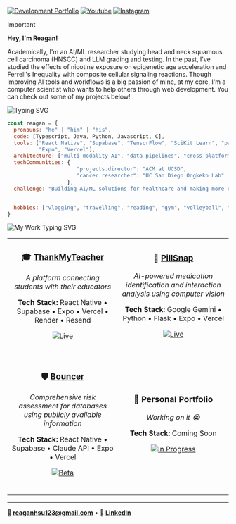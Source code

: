 [![Development Portfolio](https://img.shields.io/badge/Portfolio-blue?style=for-the-badge&logo=github&logoColor=white)](https://github.com/Cheggin?tab=repositories)
[![Youtube](https://img.shields.io/badge/Youtube-red?style=for-the-badge&logo=youtube)](https://www.youtube.com/@ReaganHsu123)
[![Instagram](https://img.shields.io/badge/Instagram-E4405F?style=for-the-badge&logo=instagram&logoColor=white)](https://www.instagram.com/reagan._.hsu/)

> [!IMPORTANT]
> 
> **Hey, I'm Reagan!**
> 
> Academically, I'm an AI/ML researcher studying head and neck squamous cell carcinoma (HNSCC) and LLM grading and testing. In the past, I've studied the effects of nicotine exposure on epigenetic age acceleration and Ferrell's Inequality with composite cellular signaling reactions. Though improving AI tools and workflows is a big passion of mine, at my core, I'm a computer scientist who wants to help others through web development. You can check out some of my projects below! 

<img src="https://readme-typing-svg.herokuapp.com/?font=Fira+Code&size=30&duration=4000&pause=2000&color=FFFFFF&width=500&height=80&lines=About+Me" alt="Typing SVG" />

```javascript
const reagan = {
  pronouns: "he" | "him" | "his",
  code: [Typescript, Java, Python, Javascript, C],
  tools: ["React Native", "Supabase", "TensorFlow", "SciKit Learn", "pandas", "Docker", "Render", "Flask",
          "Expo", "Vercel"],
  architecture: ["multi-modality AI", "data pipelines", "cross-platform apps"],
  techCommunities: {
                      "projects.director": "ACM at UCSD",
                      "cancer.researcher": "UC San Diego Ongkeko Lab"
                   },
  challenge: "Building AI/ML solutions for healthcare and making more efficient models.",


  hobbies: ["vlogging", "travelling", "reading", "gym", "volleyball", "watching sunsets while blasting music"]
}
```

<img src="https://readme-typing-svg.herokuapp.com/?font=Fira+Code&size=30&duration=4000&pause=2000&color=FFFFFF&width=500&height=80&lines=My+Work%3A+More+to+Come!" alt="My Work Typing SVG" />

<div align="center">
<table>
<tr>
<td width="50%" align="center">

### 🎓 **[ThankMyTeacher](https://ThankMyTeacher.net)**
*A platform connecting students with their educators*

**Tech Stack:** React Native • Supabase • Expo • Vercel • Render • Resend

[![Live](https://img.shields.io/badge/🌐_Live-28a745?style=flat-square)](https://ThankMyTeacher.net)

<br>

</td>
<td width="50%" align="center">

### 💊 **[PillSnap](https://pillsnap.tech)**
*AI-powered medication identification and interaction analysis using computer vision*

**Tech Stack:** Google Gemini • Python • Flask • Expo • Vercel

[![Live](https://img.shields.io/badge/🌐_Live-28a745?style=flat-square)](https://pillsnap.tech)

<br>

</td>
</tr>
<tr>
<td width="50%" align="center">

### 🛡️ **[Bouncer](https://Bouncer-app.com)**
*Comprehensive risk assessment for databases using publicly available information*

**Tech Stack:** React Native • Supabase • Claude API • Expo • Vercel

[![Beta](https://img.shields.io/badge/🔒_Private_Beta-ffc107?style=flat-square)](https://Bouncer-app.com)

<br>

</td>
<td width="50%" align="center">

### 🚀 **Personal Portfolio**
*Working on it 😭*

**Tech Stack:** Coming Soon

[![In Progress](https://img.shields.io/badge/🚧_In_Progress-17a2b8?style=flat-square)]()

<br>

</td>
</tr>
</table>
</div>

---

**📧 reaganhsu123@gmail.com** • **💼 [LinkedIn](https://linkedin.com/in/reaganhsu)**
